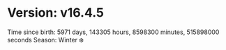 # Version: v16.4.5
Time since birth: 5971 days, 143305 hours, 8598300 minutes, 515898000 seconds
Season: Winter ❄️
